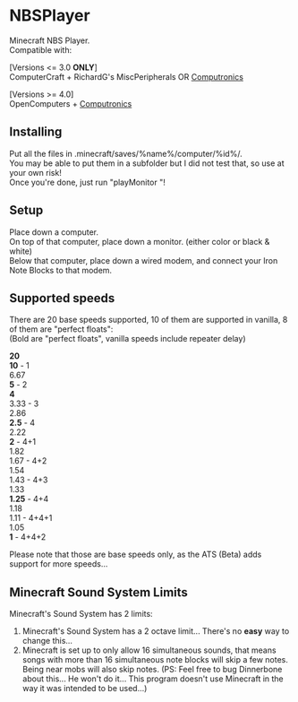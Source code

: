 NBSPlayer
=========

Minecraft NBS Player.  
Compatible with:

[Versions <= 3.0 **ONLY**]  
ComputerCraft + RichardG's MiscPeripherals OR [Computronics](http://mc.shinonome.ch/doku.php?id=wiki:computronics)

[Versions >= 4.0]  
OpenComputers + [Computronics](http://mc.shinonome.ch/doku.php?id=wiki:computronics)

Installing
----------
Put all the files in .minecraft/saves/%name%/computer/%id%/.  
You may be able to put them in a subfolder but I did not test that, so use at your own risk!  
Once you're done, just run "playMonitor <enable colors> <path to file>"!

Setup
-----
Place down a computer.  
On top of that computer, place down a monitor. (either color or black & white)  
Below that computer, place down a wired modem, and connect your Iron Note Blocks to that modem.

Supported speeds
----------------
There are 20 base speeds supported, 10 of them are supported in vanilla, 8 of them are "perfect floats":  
(Bold are "perfect floats", vanilla speeds include repeater delay)

**20**  
**10** - 1  
6\.67  
**5** - 2  
**4**  
3\.33 - 3  
2\.86  
**2\.5** - 4  
2\.22  
**2** - 4+1  
1\.82  
1\.67 - 4+2  
1\.54  
1\.43 - 4+3  
1\.33  
**1\.25** - 4+4  
1\.18  
1\.11 - 4+4+1  
1\.05  
**1** - 4+4+2

Please note that those are base speeds only, as the ATS (Beta) adds support for more speeds...

Minecraft Sound System Limits
-----------------------------
Minecraft's Sound System has 2 limits:

1. Minecraft's Sound System has a 2 octave limit... There's no **easy** way to change this...
2. Minecraft is set up to only allow 16 simultaneous sounds, that means songs with more than 16 simultaneous note blocks will skip a few notes. Being near mobs will also skip notes.
(PS: Feel free to bug Dinnerbone about this... He won't do it... This program doesn't use Minecraft in the way it was intended to be used...)
